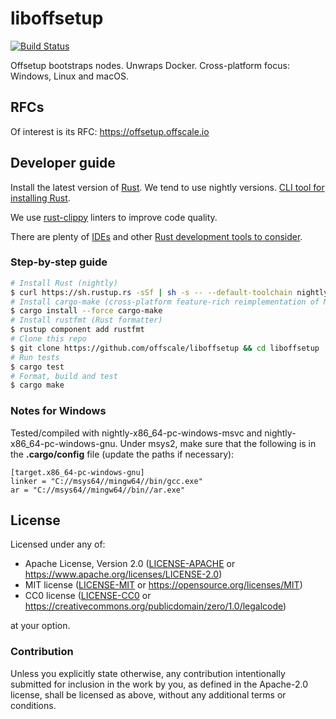 liboffsetup
===========
[![Build Status](https://travis-ci.org/offscale/liboffsetup.svg?branch=master)](https://travis-ci.org/offscale/liboffsetup)

Offsetup bootstraps nodes. Unwraps Docker.
Cross-platform focus: Windows, Linux and macOS.

## RFCs

Of interest is its RFC: https://offsetup.offscale.io

## Developer guide

Install the latest version of [Rust](https://www.rust-lang.org). We tend to use nightly versions. [CLI tool for installing Rust](https://rustup.rs).

We use [rust-clippy](https://github.com/rust-lang-nursery/rust-clippy) linters to improve code quality.

There are plenty of [IDEs](https://areweideyet.com) and other [Rust development tools to consider](https://github.com/rust-unofficial/awesome-rust#development-tools).

### Step-by-step guide

```bash
# Install Rust (nightly)
$ curl https://sh.rustup.rs -sSf | sh -s -- --default-toolchain nightly
# Install cargo-make (cross-platform feature-rich reimplementation of Make)
$ cargo install --force cargo-make
# Install rustfmt (Rust formatter)
$ rustup component add rustfmt
# Clone this repo
$ git clone https://github.com/offscale/liboffsetup && cd liboffsetup
# Run tests
$ cargo test
# Format, build and test
$ cargo make
```

### Notes for Windows
Tested/compiled with nightly-x86_64-pc-windows-msvc and nightly-x86_64-pc-windows-gnu. 
Under msys2, make sure that the following is in the **.cargo/config** file (update the paths if necessary):
```
[target.x86_64-pc-windows-gnu]
linker = "C://msys64//mingw64//bin/gcc.exe"
ar = "C://msys64//mingw64//bin//ar.exe"
``` 

## License

Licensed under any of:

- Apache License, Version 2.0 ([LICENSE-APACHE](LICENSE-APACHE) or <https://www.apache.org/licenses/LICENSE-2.0>)
- MIT license ([LICENSE-MIT](LICENSE-MIT) or <https://opensource.org/licenses/MIT>)
- CC0 license ([LICENSE-CC0](LICENSE-CC0) or <https://creativecommons.org/publicdomain/zero/1.0/legalcode>)

at your option.

### Contribution

Unless you explicitly state otherwise, any contribution intentionally submitted
for inclusion in the work by you, as defined in the Apache-2.0 license, shall be
licensed as above, without any additional terms or conditions.
